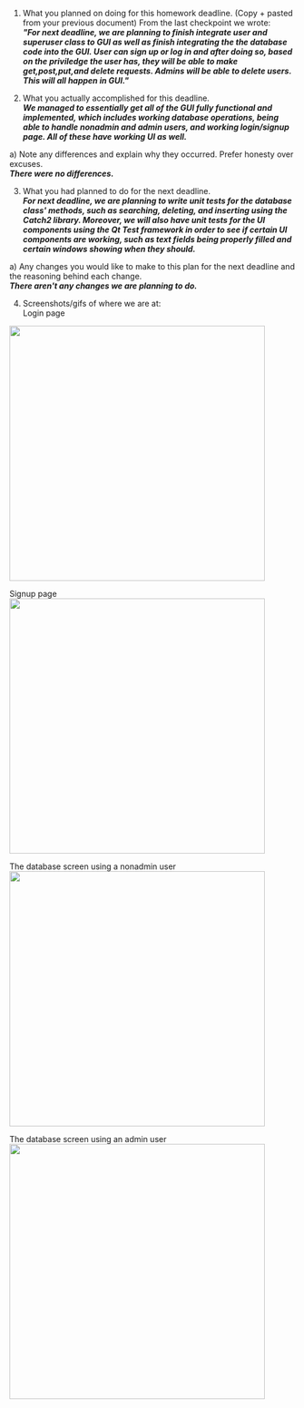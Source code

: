 1. What you planned on doing for this homework deadline. (Copy + pasted from your previous document)
From the last checkpoint we wrote:  
***"For next deadline, we are planning to finish integrate user and superuser class to GUI as well as finish integrating the the database code into the GUI. User can sign up or log in and after doing so, based on the priviledge the user has, they will be able to make get,post,put,and delete requests. Admins will be able to delete users. This will all happen in GUI."***

2. What you actually accomplished for this deadline.  
***We managed to essentially get all of the GUI fully functional and implemented, which includes working database operations, being able to handle nonadmin and admin users, and working login/signup page. All of these have working UI as well.***  

  a) Note any differences and explain why they occurred. Prefer honesty over excuses.  
***There were no differences.***  

3. What you had planned to do for the next deadline.  
***For next deadline, we are planning to write unit tests for the database class' methods, such as searching, deleting, and inserting using the Catch2 library. Moreover, we will also have unit tests for the UI components using the Qt Test framework in order to see if certain UI components are working, such as text fields being properly filled and certain windows showing when they should.***    

  a) Any changes you would like to make to this plan for the next deadline and the reasoning behind each change.  
***There aren't any changes we are planning to do.***  
  
4. Screenshots/gifs of where we are at:  
Login page  
<img src="https://i.imgur.com/eLdKhJz.png" width="450">  
  
Signup page  
<img src="https://i.imgur.com/13DKSaa.png" width="450">  
  
The database screen using a nonadmin user  
<img src="https://i.imgur.com/6gQWKDH.png" width="450">  
  
The database screen using an admin user  
<img src="https://i.imgur.com/I1q19gh.png" width="450">  


